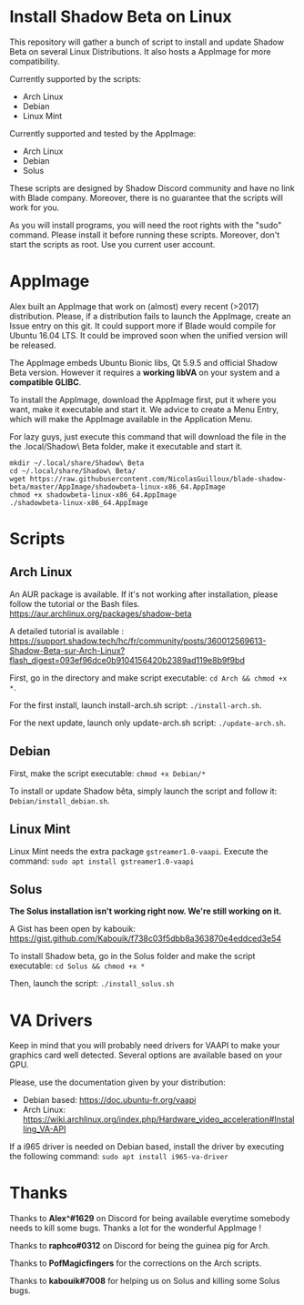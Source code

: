 # Install Shadow Beta on Linux

This repository will gather a bunch of script to install and update Shadow Beta on several Linux Distributions. It also hosts a AppImage for more compatibility.

Currently supported by the scripts:
- Arch Linux
- Debian
- Linux Mint

Currently supported and tested by the AppImage:
 - Arch Linux
 - Debian
 - Solus

These scripts are designed by Shadow Discord community and have no link with Blade company.
Moreover, there is no guarantee that the scripts will work for you.

As you will install programs, you will need the root rights with the "sudo" command. Please install it before running these scripts.
Moreover, don't start the scripts as root. Use you current user account.


# AppImage

Alex built an AppImage that work on (almost) every recent (>2017) distribution. Please, if a distribution fails to launch the AppImage, create an Issue entry on this git.
It could support more if Blade would compile for Ubuntu 16.04 LTS. It could be improved soon when the unified version will be released.

The AppImage embeds Ubuntu Bionic libs, Qt 5.9.5 and official Shadow Beta version. However it requires a **working libVA** on your system and a **compatible GLIBC**.

To install the AppImage, download the AppImage first, put it where you want, make it executable and start it. We advice to create a Menu Entry, which will make the AppImage available in the Application Menu.

For lazy guys, just execute this command that will download the file in the the .local/Shadow\ Beta folder, make it executable and start it.

```
mkdir ~/.local/share/Shadow\ Beta
cd ~/.local/share/Shadow\ Beta/
wget https://raw.githubusercontent.com/NicolasGuilloux/blade-shadow-beta/master/AppImage/shadowbeta-linux-x86_64.AppImage
chmod +x shadowbeta-linux-x86_64.AppImage
./shadowbeta-linux-x86_64.AppImage
```


# Scripts

## Arch Linux

An AUR package is available. If it's not working after installation, please follow the tutorial or the Bash files. https://aur.archlinux.org/packages/shadow-beta

A detailed tutorial is available : https://support.shadow.tech/hc/fr/community/posts/360012569613-Shadow-Beta-sur-Arch-Linux?flash_digest=093ef96dce0b9104156420b2389ad119e8b9f9bd

First, go in the directory and make script executable: `cd Arch && chmod +x *`.

For the first install, launch install-arch.sh script: `./install-arch.sh`.

For the next update, launch only update-arch.sh script: `./update-arch.sh`.


## Debian

First, make the script executable: `chmod +x Debian/*`

To install or update Shadow bêta, simply launch the script and follow it: `Debian/install_debian.sh`.


## Linux Mint

Linux Mint needs the extra package `gstreamer1.0-vaapi`. Execute the command: `sudo apt install gstreamer1.0-vaapi`


## Solus

**The Solus installation isn't working right now. We're still working on it.**

A Gist has been open by kabouik: https://gist.github.com/Kabouik/f738c03f5dbb8a363870e4eddced3e54

To install Shadow beta, go in the Solus folder and make the script executable: `cd Solus && chmod +x *`

Then, launch the script: `./install_solus.sh`


# VA Drivers

Keep in mind that you will probably need drivers for VAAPI to make your graphics card well detected. Several options are available based on your GPU.

Please, use the documentation given by your distribution:

- Debian based: https://doc.ubuntu-fr.org/vaapi
- Arch Linux: https://wiki.archlinux.org/index.php/Hardware_video_acceleration#Installing_VA-API

If a i965 driver is needed on Debian based, install the driver by executing the following command: `sudo apt install i965-va-driver`


# Thanks

Thanks to **Alex^#1629** on Discord for being available everytime somebody needs to kill some bugs. Thanks a lot for the wonderful AppImage !

Thanks to **raphco#0312** on Discord for being the guinea pig for Arch.

Thanks to **PofMagicfingers** for the corrections on the Arch scripts.

Thanks to **kabouik#7008** for helping us on Solus and killing some Solus bugs.
